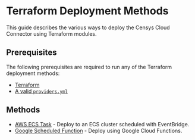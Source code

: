 # Terraform Deployment Methods

This guide describes the various ways to deploy the Censys Cloud Connector
using Terraform modules.

## Prerequisites

The following prerequisites are required to run any of the Terraform deployment
methods:

- [Terraform](https://www.terraform.io/downloads)
- [A valid `providers.yml`](../README.md#configuration)

## Methods

- [AWS ECS Task](./aws-ecs-task) - Deploy to an ECS cluster scheduled with
  EventBridge.
- [Google Scheduled Function](./google-scheduled-function) - Deploy using
  Google Cloud Functions.
